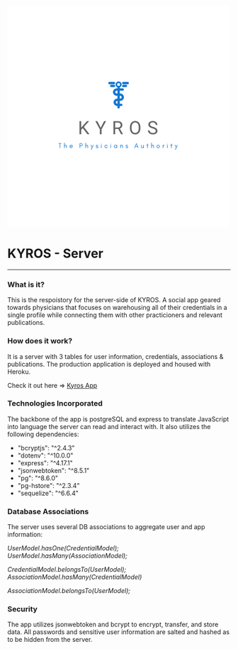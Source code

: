 ![KYROS](logo.png)
# KYROS - Server
---
### What is it?
This is the respoistory for the server-side of KYROS. A social app geared towards physicians that focuses on warehousing all of their credentials in a single profile while connecting them with other practicioners and relevant publications.

### How does it work?
It is a server with 3 tables for user information, credentials, associations & publications. The production application is deployed and housed with Heroku.

Check it out here => [Kyros App](https://jpc-kyros-client.herokuapp.com/home)

### Technologies Incorporated
The backbone of the app is postgreSQL and express to translate JavaScript into language the server can read and interact with. It also utilizes the following dependencies: 
- "bcryptjs": "^2.4.3"
- "dotenv": "^10.0.0"
- "express": "^4.17.1"
- "jsonwebtoken": "^8.5.1"
- "pg": "^8.6.0"
- "pg-hstore": "^2.3.4"
- "sequelize": "^6.6.4"

### Database Associations 
The server uses several DB associations to aggregate user and app information:

*UserModel.hasOne(CredentialModel); UserModel.hasMany(AssociationModel);*

*CredentialModel.belongsTo(UserModel); AssociationModel.hasMany(CredentialModel)*

*AssociationModel.belongsTo(UserModel);*

### Security 
The app utilizes jsonwebtoken and bcrypt to encrypt, transfer, and store  data. All passwords and sensitive user information are salted and hashed as to be hidden from the server. 